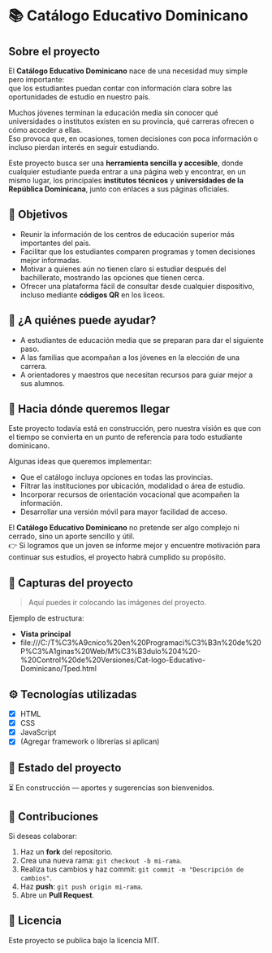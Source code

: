 # 📚 Catálogo Educativo Dominicano

## Sobre el proyecto  
El **Catálogo Educativo Dominicano** nace de una necesidad muy simple pero importante:  
que los estudiantes puedan contar con información clara sobre las oportunidades de estudio en nuestro país.  

Muchos jóvenes terminan la educación media sin conocer qué universidades o institutos existen en su provincia, qué carreras ofrecen o cómo acceder a ellas.  
Eso provoca que, en ocasiones, tomen decisiones con poca información o incluso pierdan interés en seguir estudiando.  

Este proyecto busca ser una **herramienta sencilla y accesible**, donde cualquier estudiante pueda entrar a una página web y encontrar, en un mismo lugar, los principales **institutos técnicos** y **universidades de la República Dominicana**, junto con enlaces a sus páginas oficiales.

## 🎯 Objetivos  
- Reunir la información de los centros de educación superior más importantes del país.  
- Facilitar que los estudiantes comparen programas y tomen decisiones mejor informadas.  
- Motivar a quienes aún no tienen claro si estudiar después del bachillerato, mostrando las opciones que tienen cerca.  
- Ofrecer una plataforma fácil de consultar desde cualquier dispositivo, incluso mediante **códigos QR** en los liceos.  

## 👥 ¿A quiénes puede ayudar?  
- A estudiantes de educación media que se preparan para dar el siguiente paso.  
- A las familias que acompañan a los jóvenes en la elección de una carrera.  
- A orientadores y maestros que necesitan recursos para guiar mejor a sus alumnos.  

## 🚀 Hacia dónde queremos llegar  
Este proyecto todavía está en construcción, pero nuestra visión es que con el tiempo se convierta en un punto de referencia para todo estudiante dominicano.  

Algunas ideas que queremos implementar:  
- Que el catálogo incluya opciones en todas las provincias.  
- Filtrar las instituciones por ubicación, modalidad o área de estudio.  
- Incorporar recursos de orientación vocacional que acompañen la información.  
- Desarrollar una versión móvil para mayor facilidad de acceso.  

El **Catálogo Educativo Dominicano** no pretende ser algo complejo ni cerrado, sino un aporte sencillo y útil.  
👉 Si logramos que un joven se informe mejor y encuentre motivación para continuar sus estudios, el proyecto habrá cumplido su propósito.  

## 📸 Capturas del proyecto  
> Aquí puedes ir colocando las imágenes del proyecto.  

Ejemplo de estructura:  

- **Vista principal**
- file:///C:/T%C3%A9cnico%20en%20Programaci%C3%B3n%20de%20P%C3%A1ginas%20Web/M%C3%B3dulo%204%20-%20Control%20de%20Versiones/Cat-logo-Educativo-Dominicano/Tped.html

## ⚙️ Tecnologías utilizadas  
- [x] HTML  
- [x] CSS  
- [x] JavaScript  
- [x] (Agregar framework o librerías si aplican)  

## 📌 Estado del proyecto  
⏳ En construcción — aportes y sugerencias son bienvenidos.  

## 🤝 Contribuciones  
Si deseas colaborar:  
1. Haz un **fork** del repositorio.  
2. Crea una nueva rama: `git checkout -b mi-rama`.  
3. Realiza tus cambios y haz commit: `git commit -m "Descripción de cambios"`.  
4. Haz **push**: `git push origin mi-rama`.  
5. Abre un **Pull Request**.  

## 📄 Licencia  
Este proyecto se publica bajo la licencia MIT.  
